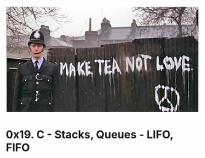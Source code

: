 <p align="center">
  <img src="https://github.com/kamalinux/monty/blob/main/monty.png" alt="Monty logo">
</p>

# 0x19. C - Stacks, Queues - LIFO, FIFO

